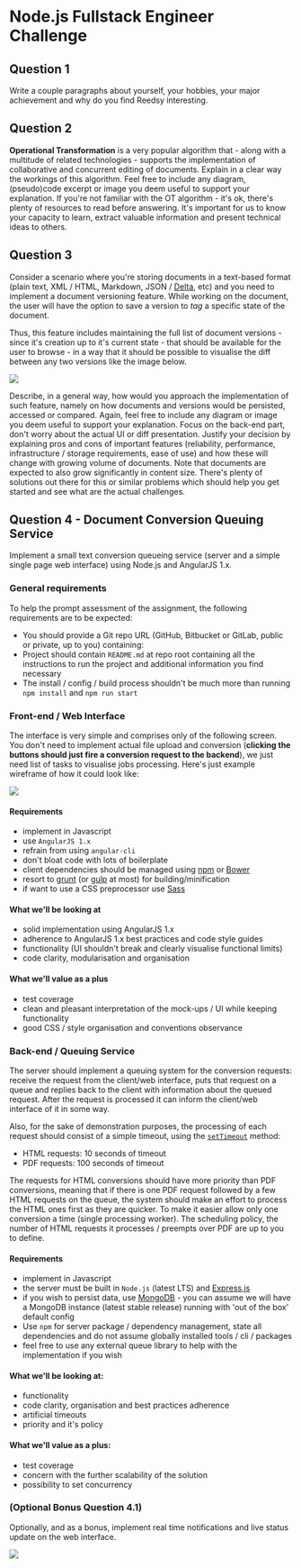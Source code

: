 # Node.js Fullstack Engineer Challenge

## Question 1

Write a couple paragraphs about yourself, your hobbies, your major achievement and why do you find Reedsy interesting.

## Question 2

**Operational Transformation** is a very popular algorithm that - along with a multitude of related technologies - supports the implementation of collaborative and concurrent editing of documents. Explain in a clear way the workings of this algorithm. Feel free to include any diagram, (pseudo)code excerpt or image you deem useful to support your explanation. If you're not familiar with the OT algorithm - it's ok, there's plenty of resources to read before answering. It's important for us to know your capacity to learn, extract valuable information and present technical ideas to others.

## Question 3

Consider a scenario where you're storing documents in a text-based format (plain text, XML / HTML, Markdown, JSON / [Delta](https://quilljs.com/docs/delta), etc) and you need to implement a document versioning feature. While working on the document, the user will have the option to save a version to *tag* a specific state of the document.

Thus, this feature includes maintaining the full list of document versions - since it's creation up to it's current state - that should be available for the user to browse - in a way that it should be possible to visualise the diff between any two versions like the image below.

![](http://content.gcflearnfree.org/topics/174/wd10_reviewing_example.png)

Describe, in a general way, how would you approach the implementation of such feature, namely on how documents and versions would be persisted, accessed or compared. Again, feel free to include any diagram or image you deem useful to support your explanation. Focus on the back-end part, don't worry about the actual UI or diff presentation. Justify your decision by explaining pros and cons of important features (reliability, performance, infrastructure / storage requirements, ease of use) and how these will change with growing volume of documents. Note that documents are expected to also grow significantly in content size. There's plenty of solutions out there for this or similar problems which should help you get started and see what are the actual challenges.

## Question 4 - Document Conversion Queuing Service

Implement a small text conversion queueing service (server and a simple single page web interface) using Node.js and AngularJS 1.x.

### General requirements

To help the prompt assessment of the assignment, the following requirements are to be expected:

* You should provide a Git repo URL (GitHub, Bitbucket or GitLab, public or private, up to you) containing:
* Project should contain `README.md` at repo root containing all the instructions to run the project and additional information you find necessary
* The install / config / build process shouldn't be much more than running `npm install` and `npm run start`

### Front-end / Web Interface

The interface is very simple and comprises only of the following screen. You don't need to implement actual file upload and conversion (**clicking the buttons should just fire a conversion request to the backend**), we just need list of tasks to visualise jobs processing. Here's just example wireframe of how it could look like:

![](https://gist.githubusercontent.com/pedrosanta/ae0c133195fdcdb9663a41bb0cfb253a/raw/d91f7e00776fa576ba3b7ce6d094936dd158cb8f/1-conversions-screen.png)

#### Requirements

* implement in Javascript
* use `AngularJS 1.x`
* refrain from using `angular-cli`
* don't bloat code with lots of boilerplate
* client dependencies should be managed using [npm](https://www.npmjs.com) or [Bower](https://bower.io)
* resort to [grunt](https://gruntjs.com) (or [gulp](http://gulpjs.com) at most) for building/minification
* if want to use a CSS preprocessor use [Sass](http://sass-lang.com)

#### What we'll be looking at

* solid implementation using AngularJS 1.x
* adherence to AngularJS 1.x best practices and code style guides
* functionality (UI shouldn't break and clearly visualise functional limits)
* code clarity, modularisation and organisation

#### What we'll value as a plus

* test coverage
* clean and pleasant interpretation of the mock-ups / UI while keeping functionality
* good CSS / style organisation and conventions observance

### Back-end / Queuing Service

The server should implement a queuing system for the conversion requests: receive the request from the client/web interface, puts that request on a queue and replies back to the client with information about the queued request. After the request is processed it can inform the client/web interface of it in some way.

Also, for the sake of demonstration purposes, the processing of each request should consist of a simple timeout, using the [`setTimeout`](https://nodejs.org/api/timers.html#timers_settimeout_callback_delay_args) method:

* HTML requests: 10 seconds of timeout
* PDF requests: 100 seconds of timeout

The requests for HTML conversions should have more priority than PDF conversions, meaning that if there is one PDF request followed by a few HTML requests on the queue, the system should make an effort to process the HTML ones first as they are quicker. To make it easier allow only one conversion a time (single processing worker). The scheduling policy, the number of HTML requests it processes / preempts over PDF are up to you to define.

#### Requirements

* implement in Javascript
* the server must be built in `Node.js` (latest LTS) and [Express.js](http://expressjs.com)
* if you wish to persist data, use [MongoDB](https://www.mongodb.com) - you can assume we will have a MongoDB instance (latest stable release) running with 'out of the box' default config
* Use `npm` for server package / dependency management, state all dependencies and do not assume globally installed tools / cli / packages
* feel free to use any external queue library to help with the implementation if you wish

#### What we'll be looking at:

* functionality
* code clarity, organisation and best practices adherence
* artificial timeouts
* priority and it's policy

#### What we'll value as a plus:

* test coverage
* concern with the further scalability of the solution
* possibility to set concurrency

### (Optional Bonus Question 4.1)

Optionally, and as a bonus, implement real time notifications and live status update on the web interface.

![](https://gist.githubusercontent.com/pedrosanta/ae0c133195fdcdb9663a41bb0cfb253a/raw/d91f7e00776fa576ba3b7ce6d094936dd158cb8f/2-conversions-notifications-screen.png)
